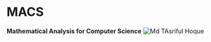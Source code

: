 # MACS
**Mathematical Analysis for Computer Science**
![Md   TAsriful Hoque](https://user-images.githubusercontent.com/78270149/122662417-9475d200-d1b4-11eb-8b06-773e3cf170ba.jpg)
